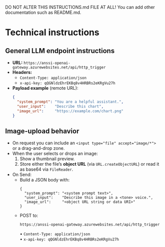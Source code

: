 DO NOT ALTER THIS INSTRUCTIONS.md FILE AT ALL! You can add other documentation such as README.md.

# Technical instructions 

## General LLM endpoint instructions
- **URL:** `https://anssi-openai-gateway.azurewebsites.net/api/http_trigger`  
- **Headers:**
  - `Content-Type: application/json`
  - `x-api-key: qQGNldzEhrEKBq8v4HRBRs2eKRgVu27h`
- **Payload example** (remote URL):
  ```json
  {
    "system_prompt": "You are a helpful assistant.",
    "user_input":    "Describe this chart",
    "image_url":     "https://example.com/chart.png"
  }

## Image-upload behavior
- On request you can include an `<input type="file" accept="image/*">`
  or a drag-and-drop zone.
- When the user selects or drops an image:
  1. Show a thumbnail preview.
  2. Store either the file’s **object URL** (via `URL.createObjectURL`) or
     read it as base64 via `FileReader`.
- On Send:
  - Build a JSON body with:
    ```jsonc
    {
      "system_prompt": "<system prompt text>",
      "user_input":    "Describe this image in a <tone> voice.",
      "image_url":     "<object URL string or data URI>" 
    }
    ```
  - POST to:
    ```
    https://anssi-openai-gateway.azurewebsites.net/api/http_trigger
    ```
    • `Content-Type: application/json`  
    • `x-api-key: qQGNldzEhrEKBq8v4HRBRs2eKRgVu27h`

